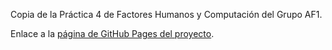 Copia de la Práctica 4 de Factores Humanos y Computación del Grupo AF1.

Enlace a la [página de GitHub Pages del proyecto](https://farisea.github.io/FHiC-P4-AF1).
